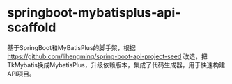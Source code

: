 # springboot-mybatisplus-api-scaffold
基于SpringBoot和MyBatisPlus的脚手架，根据 https://github.com/lihengming/spring-boot-api-project-seed 改造，把TkMybatis换成MybatisPlus，升级依赖版本，集成了代码生成器，用于快速构建API项目。
